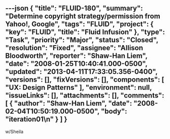 ---json
{
  "title": "FLUID-180",
  "summary": "Determine copyright strategy/permission from Yahoo!, Google",
  "tags": "FLUID",
  "project": {
    "key": "FLUID",
    "title": "Fluid Infusion"
  },
  "type": "Task",
  "priority": "Major",
  "status": "Closed",
  "resolution": "Fixed",
  "assignee": "Allison Bloodworth",
  "reporter": "Shaw-Han Liem",
  "date": "2008-01-25T10:40:41.000-0500",
  "updated": "2013-04-11T17:33:05.356-0400",
  "versions": [],
  "fixVersions": [],
  "components": [
    "UX: Design Patterns"
  ],
  "environment": null,
  "issueLinks": [],
  "attachments": [],
  "comments": [
    {
      "author": "Shaw-Han Liem",
      "date": "2008-02-04T10:50:19.000-0500",
      "body": "iteration01\n"
    }
  ]
}
---
w/Sheila

        